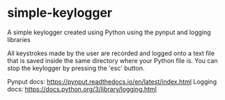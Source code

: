 # simple-keylogger
A simple keylogger created using Python using the pynput and logging libraries

All keystrokes made by the user are recorded and logged onto a text file that is saved inside the same directory where your Python file is. You can stop the keylogger by pressing the 'esc' button.

Pynput docs: https://pynput.readthedocs.io/en/latest/index.html
Logging docs: https://docs.python.org/3/library/logging.html
